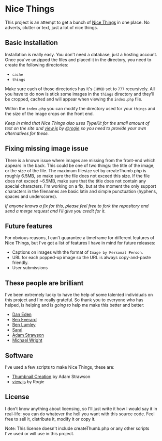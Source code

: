 Nice Things
==============================

This project is an attempt to get a bunch of [Nice Things](http://nicethings.me/) in one place. No adverts, clutter or text, just a lot of nice things.

Basic installation
------------------------------

Installation is really easy. You don't need a database, just a hosting account. Once you've unzipped the files and placed it in the directory, you need to create the following directories:

* `cache`
* `things`

Make sure each of those directories has it's `CHMOD` set to `777` recursively. All you have to do now is stick some images in the `things` directory and they'll be cropped, cached and will appear when viewing the `index.php` file.

Within the `index.php` you can modify the directory used for your `things` and the size of the image crops on the front end.

*Keep in mind that Nice Things also uses TypeKit for the small amount of text on the site and [view.js](http://finegoodsmarket.com/view/) by [@rogie](http://twitter.com/rogie) so you need to provide your own alternatives for these.*

Fixing missing image issue
------------------------------

There is a known issue where images are missing from the front-end which appears in the back. This could be one of two things: the title of the image, or the size of the file. The maximum filesize set by createThumb.php is roughly 6.5MB, so make sure the file does not exceed this size. If the file does not exceed ~6.5MB, make sure that the title does not contain any special characters. I'm working on a fix, but at the moment the only support characters in the filenames are basic latin and simple punctuation (hyphens, spaces and underscores).

*If anyone knows a fix for this, please feel free to fork the repository and send a merge request and I'll give you credit for it.*

Future features
------------------------------

For obvious reasons, I can't guarantee a timeframe for different features of Nice Things, but I've got a list of features I have in mind for future releases:

* Captions on images with the format of `Image by Personal Person`.
* URL for each popped-up image so the URL is always copy-and-paste friendly.
* User submissions

These people are brilliant
------------------------------

I've been extremely lucky to have the help of some talented individuals on this project and I'm really grateful. So thank you to everyone who has helped, is helping and is *going to* help me make this better and better:

* [Dan Eden](http://twitter.com/_dte)
* [Ben Everard](http://twitter.com/ilmv)
* [Ben Lumley](http://twitter.com/benlumley)
* [Saral](http://twitter.com/saralk)
* [Adam Strawson](http://twitter.com/adamstrawson)
* [Michael Wright](http://twitter.com/michaelw90)

Software
------------------------------

I've used a few scripts to make Nice Things, these are:

* [Thumbnail Creation](https://github.com/adamstrawson/Thumbnail-Creation) by Adam Strawson
* [view.js](http://finegoodsmarket.com/view/) by Rogie

License
------------------------------

I don't know anything about licensing, so I'll just write it how I would say it in real-life: you can do whatever the hell you want with this source code. Feel free to sell it, distribute it, modify it or copy it.

Note: This license doesn't include createThumb.php or any other scripts I've used or will use in this project.
